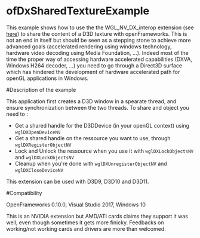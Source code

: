 ofDxSharedTextureExample
========================

This example shows how to use the the WGL_NV_DX_interop extension (see [here](http://developer.download.nvidia.com/opengl/specs/WGL_NV_DX_interop.txt)) to share the content of a D3D texture with openFrameworks.
This is not an end in itself but should be seen as a stepping stone to achieve more advanced goals (accelerated rendering using  windows technology, hardware video decoding using Media Foundation, ...). Indeed most of the time the proper way of accessing hardware accelerated capabilities (DXVA, Windows H264 decoder, ...) you need to go through a Direct3D surface which has hindered the development of hardware accelerated path for openGL applications in Windows.

#Description of the example

This application first creates a D3D window in a spearate thread, and ensure synchronization between the two threads.
To share and object you need to :

- Get a shared handle for the D3DDevice (in your openGL context) using `wglDXOpenDeviceNV`
- Get a shared handle on the ressource you want to use, through `wglDXRegisterObjectNV`
- Lock and Unlock the ressource when you use it  with `wglDXLockObjectsNV` and `wglDXLockObjectsNV`
- Cleanup when you're done with `wglDXUnregisterObjectNV` and `wglDXCloseDeviceNV`

This extension can be used with D3D9, D3D10 and D3D11.


#Compatibility 

OpenFrameworks 0.10.0, Visual Studio 2017, Windows 10

This is an NVIDIA extension but AMD/ATI cards claims they support it was well, even though sometimes it gets more finicky.
Feedbacks on working/not working cards and drivers are more than welcomed.






